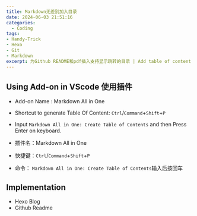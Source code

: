 ```yaml
---
title: Markdown无差别加入目录
date: 2024-06-03 21:51:16
categories:
  - Coding
tags: 
- Handy-Trick
- Hexo
- Git
- Markdown
excerpt: 为Github README和pdf插入支持显示跳转的目录 | Add table of content into MD in order to enable skip in README.md-Github and .pdf version of doc.
---
```


## Using Add-on in VScode 使用插件
* Add-on Name : Markdown All in One
* Shortcut to generate Table Of Content: `Ctrl`/`Command`+`Shift`+`P`
* Input `Markdown All in One: Create Table of Contents` and then Press Enter on keyboard.

* 插件名：Markdown All in One
* 快捷键：`Ctrl`/`Command`+`Shift`+`P`
* 命令： `Markdown All in One: Create Table of Contents`输入后按回车

## Implementation
* Hexo Blog
* Github Readme